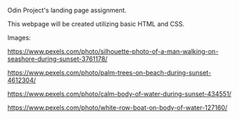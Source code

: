 Odin Project's landing page assignment.

This webpage will be created utilizing basic HTML and CSS.

Images:

https://www.pexels.com/photo/silhouette-photo-of-a-man-walking-on-seashore-during-sunset-3761178/

https://www.pexels.com/photo/palm-trees-on-beach-during-sunset-4612304/

https://www.pexels.com/photo/calm-body-of-water-during-sunset-434551/

https://www.pexels.com/photo/white-row-boat-on-body-of-water-127160/
